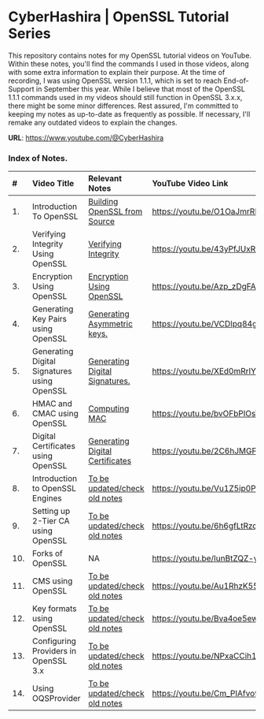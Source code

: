 # CyberHashira | OpenSSL Tutorial Series 

This repository contains notes for my OpenSSL tutorial videos on YouTube. Within these notes, you'll find the commands I used in those videos, along with some extra information to explain their purpose.
At the time of recording, I was using OpenSSL version 1.1.1, which is set to reach End-of-Support in September this year. While I believe that most of the OpenSSL 1.1.1 commands used in my videos should still function in OpenSSL 3.x.x, there might be some minor differences. Rest assured, I'm committed to keeping my notes as up-to-date as frequently as possible. If necessary, I'll remake any outdated videos to explain the changes.

**URL**: https://www.youtube.com/@CyberHashira


### Index of Notes.

| # | Video Title | Relevant Notes | YouTube Video Link
| :--- | :--- | :--- | :--- |
| 1. | Introduction To OpenSSL | [Building OpenSSL from Source](building_openssl_from_source.md) | https://youtu.be/O1OaJmrRHrw |
| 2. | Verifying Integrity Using OpenSSL | [Verifying Integrity](verifying_integrity.md) | https://youtu.be/43yPfJUxRCQ |
| 3. | Encryption Using OpenSSL | [Encryption Using OpenSSL](encryption_using_openssl.md) | https://youtu.be/Azp_zDgFAGk |
| 4. | Generating Key Pairs using OpenSSL | [Generating Asymmetric keys.](generating_asymmetric_keys.md) | https://youtu.be/VCDIpq84gVA |
| 5. | Generating Digital Signatures using OpenSSL | [Generating Digital Signatures.](generating_digital_signatures.md) | https://youtu.be/XEd0mRrlYHY |
| 6. | HMAC and CMAC using OpenSSL | [Computing MAC](compute_mac.md) | https://youtu.be/bvOFbPIOsY8 |
| 7. | Digital Certificates using OpenSSL  | [Generating Digital Certificates](digital_certificate_using_openssl.md) | https://youtu.be/2C6hJMGFTYk |
| 8. | Introduction to OpenSSL Engines | [To be updated/check old notes](old_notes/OpenSSL_Engines.txt) | https://youtu.be/Vu1Z5ip0PpM |
| 9. | Setting up 2-Tier CA using OpenSSL | [To be updated/check old notes](old_notes/Setup_Two_Tier_PKI_Using_OpenSSL.txt) | https://youtu.be/6h6gfLtRzqs |
| 10. | Forks of OpenSSL | NA | https://youtu.be/IunBtZQZ-yU |
| 11. | CMS using OpenSSL | [To be updated/check old notes](old_notes/OpenSSL_CMS.txt) | https://youtu.be/Au1RhzK55y4 |
| 12. | Key formats using OpenSSL | [To be updated/check old notes](old_notes/OpenSSL_Key_Format.txt) | https://youtu.be/Bva4oe5ewuQ |
| 13. | Configuring Providers in OpenSSL 3.x | [To be updated/check old notes](old_notes/Configuring_Providers.txt) | https://youtu.be/NPxaCCih1QI |
| 14. | Using OQSProvider | [To be updated/check old notes](old_notes/) | https://youtu.be/Cm_PIAfvo9A |
